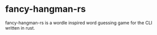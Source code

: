 # fancy-hangman-rs
fancy-hangman-rs is a wordle inspired word guessing game for the CLI written in rust.
